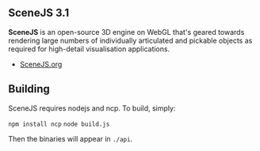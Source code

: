 ## SceneJS 3.1

**SceneJS** is an open-source 3D engine on WebGL that's geared towards rendering large numbers of individually
articulated and pickable objects as required for high-detail visualisation applications.

 * [SceneJS.org](http://scenejs.org)

## Building
SceneJS requires nodejs and ncp. To build, simply:

```npm install ncp```
```node build.js```

Then the binaries will appear in ```./api```.



